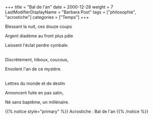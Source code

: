 +++
title = "Bal de l'an"
date = 2000-12-28
weight = 7
LastModifierDisplayName = "Barbara Post"
tags = ["philosophie", "acrostiche"]
categories = ["Temps"]
+++

Blessant la nuit, ces douze coups

Argent diadème au front plus pâle

Laissent l'éclat perdre cymbale.

 \
Discrètement, hiboux, coucous,

Envolent l'an de ce mystère.

 \
Lettres du monde et de destin

Annoncent fuite en pas satin,

Né sans baptême, un millénaire.

{{% notice style="primary" %}}
Acrostiche : Bal de l'an
{{% /notice %}}
